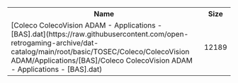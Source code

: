 <table>
<tr><th>Name</th><th>Size</th></tr>
<tr><td>[Coleco ColecoVision ADAM - Applications - [BAS].dat](https://raw.githubusercontent.com/open-retrogaming-archive/dat-catalog/main/root/basic/TOSEC/Coleco/ColecoVision ADAM/Applications/[BAS]/Coleco ColecoVision ADAM - Applications - [BAS].dat)</td><td>12189</td></tr>
</table>
